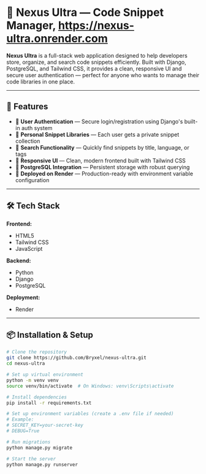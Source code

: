 # 🚀 Nexus Ultra — Code Snippet Manager, https://nexus-ultra.onrender.com

**Nexus Ultra** is a full-stack web application designed to help developers store, organize, and search code snippets efficiently. Built with Django, PostgreSQL, and Tailwind CSS, it provides a clean, responsive UI and secure user authentication — perfect for anyone who wants to manage their code libraries in one place.

---

## 🌟 Features

- 🔐 **User Authentication** — Secure login/registration using Django's built-in auth system
- 🧠 **Personal Snippet Libraries** — Each user gets a private snippet collection
- 🔎 **Search Functionality** — Quickly find snippets by title, language, or tags
- 🎨 **Responsive UI** — Clean, modern frontend built with Tailwind CSS
- 💾 **PostgreSQL Integration** — Persistent storage with robust querying
- 🚀 **Deployed on Render** — Production-ready with environment variable configuration

---

## 🛠️ Tech Stack

**Frontend:**  
- HTML5  
- Tailwind CSS  
- JavaScript  

**Backend:**  
- Python  
- Django  
- PostgreSQL  

**Deployment:**  
- Render

---


## 📦 Installation & Setup

```bash
# Clone the repository
git clone https://github.com/Bryxel/nexus-ultra.git
cd nexus-ultra

# Set up virtual environment
python -m venv venv
source venv/bin/activate  # On Windows: venv\Scripts\activate

# Install dependencies
pip install -r requirements.txt

# Set up environment variables (create a .env file if needed)
# Example:
# SECRET_KEY=your-secret-key
# DEBUG=True

# Run migrations
python manage.py migrate

# Start the server
python manage.py runserver
